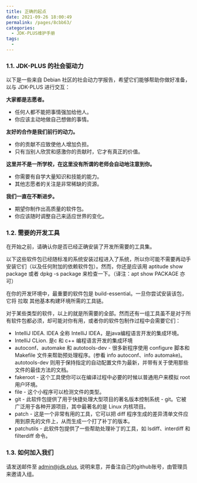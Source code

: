```yaml
---
title: 正确的起点
date: 2021-09-26 18:00:49
permalink: /pages/8cbb63/
categories:
  - JDK-PLUS维护手册
tags:
  -
---
```


### 1.1. JDK-PLUS 的社会驱动力

以下是一些来自 Debian 社区的社会动力学报告，希望它们能够帮助你做好准备，以与 JDK-PLUS 进行交互：

**大家都是志愿者。**

- 任何人都不能把事情强加给他人。
- 你应该主动地做自己想做的事情。

**友好的合作是我们前行的动力。**

- 你的贡献不应致使他人增加负担。
- 只有当别人欣赏和感激你的贡献时，它才有真正的价值。

**这里并不是一所学校，在这里没有所谓的老师会自动地注意到你。**

- 你需要有自学大量知识和技能的能力。
- 其他志愿者的关注是非常稀缺的资源。


**我们一直在不断进步。**

- 期望你制作出高质量的软件包。
- 你应该随时调整自己来适应世界的变化。

### 1.2. 需要的开发工具

在开始之前，请确认你是否已经正确安装了开发所需要的工具集。

以下这些软件包已经随标准的系统安装过程进入了系统，所以你可能不需要再动手安装它们（以及任何附加的依赖软件包）。然而，你还是应该用 aptitude show package 或者 dpkg -s package 来检查一下。（译注：apt show PACKAGE 亦可）

在你的开发环境中，最重要的软件包是 build-essential。一旦你尝试安装该包，它将 拉取 其他基本构建环境所需的工具链。

对于某些类型的软件，以上的就是所需要的全部。然而还有一组工具虽不是对于所有软件包都必须，却可能对你有用，或者你的软件包制作过程中会需要它们：

- IntelliJ IDEA. IDEA 全称 IntelliJ IDEA，是java编程语言开发的集成环境。
- IntelliJ CLion. 是c 和 c++ 编程语言开发的集成环境
- autoconf、automake 和 autotools-dev - 很多新程序使用 configure 脚本和 Makefile 文件来帮助预处理程序。(参看 info autoconf、info automake)。 autotools-dev 则用于保持指定的自动配置文件为最新，并带有关于使用那些文件的最佳方法的文档。
- fakeroot - 这个工具使你可以在编译过程中必要的时候以普通用户来模拟 root 用户环境。
- file - 这个小程序可以检测文件的类型。
- git - 此软件包提供了用于快捷处理大型项目的著名版本控制系统 - git。它被广泛用于各种开源项目，其中最著名的是 Linux 内核项目。
- patch - 这是一个非常有用的工具，它可以把 diff 程序生成的差异清单文件应用到原先的文件上，从而生成一个打了补丁的版本。
- patchutils - 此软件包提供了一些帮助处理补丁的工具，如 lsdiff、interdiff 和 filterdiff 命令。

### 1.3. 如何加入我们

请发送邮件至 admin@jdk.plus, 说明来意，并备注自己的github账号，由管理员来邀请入组。










